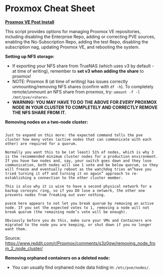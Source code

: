 Proxmox Cheat Sheet
===================

__[Proxmox VE Post Install](https://tteck.github.io/Proxmox/#proxmox-ve-post-install)__

This script provides options for managing Proxmox VE repositories, including disabling the Enterprise Repo, adding or correcting PVE sources, enabling the No-Subscription Repo, adding the test Repo, disabling the subscription nag, updating Proxmox VE, and rebooting the system.

__Setting up NFS storage:__

- If exporting your NFS share from TrueNAS (which uses v3 by default - at time of writing), remember to __set v3 when adding the share__ to proxmox!
- NOTE: Proxmox 8 (at time of writing) has issues correctly unmounting/removing NFS shares (confirm with `df -h`). To completely remote/unmount an NFS share from proxmox, try: `umount -f -l /mnt/pve/<share>`.
- __WARNING: YOU MAY HAVE TO DO THE ABOVE FOR *EVERY* PROXMOX NODE IN YOUR CLUSTER TO COMPLETELY AND CORRECTLY REMOVE THE NFS SHARE FROM IT.__

__Removing nodes on a two-node cluster:__

```

Just to expand on this more: the expected command tells the pve cluster how many votes (active nodes that can communicate with each other) are required for a quorum.

Normally you want this to be (at least) 51% of nodes, which is why 3 is the recommended minimum cluster nodes for a production environment. If you have two nodes and, say, your switch goes down and they lose communication, both nodes will see 1 vote and be below quorum, so they will freeze and eventually reboot as the watchdog tries an”have you tried turning it off and turning it on again” approach to re-establishing a connection to the other cluster member.

This is also why it is wise to have a second physical network for a backup corosync ring, so if you DO lose a network, the other one prevents nodes from freaking out over nothing.

pvecm here appears to not let you break quorum by removing an active node. If you set the expected votes to 1, removing a node will not break quorum (the remaining node’s vote will be enough).

Obviously before you do this, make sure your VMs and Containers are migrated to the node you are keeping, or shut down if you no longer want them.

```

Source: https://www.reddit.com/r/Proxmox/comments/s3z0gw/removing_node_from_2_node_cluster/

__Removing orphaned containers on a deleted node:__

- You can usually find orphaned node data hiding in: `/etc/pve/nodes/`.
